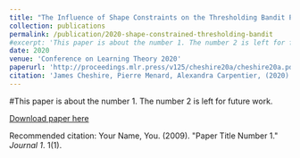 ```yaml
---
title: "The Influence of Shape Constraints on the Thresholding Bandit Problem"
collection: publications
permalink: /publication/2020-shape-constrained-thresholding-bandit
#excerpt: 'This paper is about the number 1. The number 2 is left for future work.'
date: 2020
venue: 'Conference on Learning Theory 2020'
paperurl: 'http://proceedings.mlr.press/v125/cheshire20a/cheshire20a.pdf'
citation: 'James Cheshire, Pierre Menard, Alexandra Carpentier, (2020). The Influence of Shape Constraints on the Thresholding Bandit Problem; COLT2020'
---
```

#This paper is about the number 1. The number 2 is left for future work.

[Download paper here](http://proceedings.mlr.press/v125/cheshire20a/cheshire20a.pdf)

Recommended citation: Your Name, You. (2009). "Paper Title Number 1." <i>Journal 1</i>. 1(1).
